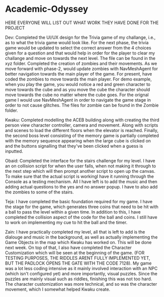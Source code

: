 # Academic-Odyssey

HERE EVERYONE WILL LIST OUT WHAT WORK THEY HAVE DONE FOR THE PROJECT

Dev: Completed the UI/UX design for the Trivia game of my challange, i.e., as to what the trivia game would look like. For the next phase, the trivia game would be updated to select the correct answer from the 4 choices given for a question and that would help in order for the player to clear my challange and move on towards the next level. The file can be found in the xyz folder. Completed the creation of zombies and their movements. As we move forward with phase-2, would update zombies with NavMeshAgent for better navigation towards the main player of the game. For present, have coded the zombies to move towards the main player. For demo example, when you play the game, you would notice a red and green character to move towards the cube and as you move the cube the character should move towards the cube no matter where the cube goes. For the orignal game I would use NavMeshAgent in order to navigate the game stage in order to not cause glitches. The files for zombie can be found in the Zombie folder.

Kwaku: Completed modelling the ACEB building along with creating the third person view character controller, camera and movement. Along with scripts and scenes to load the different floors when the elevator is reached. Finally, the second boss level consisting of the memory game is partially completed with the memory sequence appearing when the large cube is clicked on and the buttons signalling that they've been clicked when a guess is inputted.

Obaid: Completed the interface for the stairs challenge for my level. I have an on collision script for when the user falls, when not making it through to the next step which will then prompt another script to open up the canvas. To make sure that the actual script is workingI have it running through the Console as a testing mechanism. All I have left is to add the music and then adding actual questions to the yes and no answer popup. I have to also add the zombies to some of the stairs.

Teja: I have completed the basic foundation required for my game. I have the stage for the game, which generates three coins that need to be hit with a ball to pass the level within a given time. In addition to this, I have completed the collision aspect of the code for the ball and coins. I still have to work on implementing my cue to hit the ball and the timer.

Zain: I have practically completed my level, all that is left to add is the dialouge and music in the background, as well as actually implementing the Game Objects in the map which Kwaku has worked on. This will be done next week. On top of that, I also have completed the Character Customization which will be seen at the beginning of the game. (FOR TESTING PURPOSES, THE RIDDLES ARENT FULLY IMPLEMENTED YET, BUT THE PADLOCK OPENS THE GATE WITH THE CODE 7128). My game was a lot less coding intensive as it mainly involved interaction with an NPC (which isn't configured yet) and more importantly, visual puzzles. Since the puzzles are mainly visual such as riddles, finishing this was not too hard. The character customization was more technical, and so was the character movement, which I somewhat helped Kwaku create.
